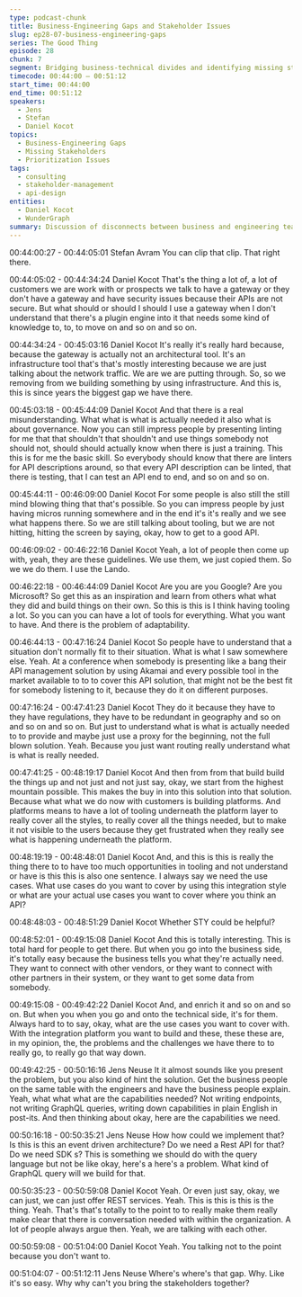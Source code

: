 ```yaml
---
type: podcast-chunk
title: Business-Engineering Gaps and Stakeholder Issues
slug: ep28-07-business-engineering-gaps
series: The Good Thing
episode: 28
chunk: 7
segment: Bridging business-technical divides and identifying missing stakeholders
timecode: 00:44:00 – 00:51:12
start_time: 00:44:00
end_time: 00:51:12
speakers:
  - Jens
  - Stefan
  - Daniel Kocot
topics:
  - Business-Engineering Gaps
  - Missing Stakeholders
  - Prioritization Issues
tags:
  - consulting
  - stakeholder-management
  - api-design
entities:
  - Daniel Kocot
  - WunderGraph
summary: Discussion of disconnects between business and engineering teams, the impact of missing stakeholders, and strategies to improve alignment in API programs.
---
```

00:44:00:27 - 00:44:05:01
Stefan Avram
You can clip that clip. That right there.

00:44:05:02 - 00:44:34:24
Daniel Kocot
That's the thing a lot of, a lot of customers we are work with or prospects we talk to have a gateway or they don't have a gateway and have security issues because their APIs are not secure. But what should or should I should I use a gateway when I don't understand that there's a plugin engine into it that needs some kind of knowledge to, to, to move on and so on and so on.

00:44:34:24 - 00:45:03:16
Daniel Kocot
It's really it's really hard because, because the gateway is actually not an architectural tool. It's an infrastructure tool that's that's mostly interesting because we are just talking about the network traffic. We are we are putting through. So, so we removing from we building something by using infrastructure. And this is, this is since years the biggest gap we have there.

00:45:03:18 - 00:45:44:09
Daniel Kocot
And that there is a real misunderstanding. What what is what is actually needed it also what is about governance. Now you can still impress people by presenting linting for me that that shouldn't that shouldn't and use things somebody not should not, should should actually know when there is just a training. This this is for me the basic skill. So everybody should know that there are linters for API descriptions around, so that every API description can be linted, that there is testing, that I can test an API end to end, and so on and so on.

00:45:44:11 - 00:46:09:00
Daniel Kocot
For some people is also still the still mind blowing thing that that's possible. So you can impress people by just having micros running somewhere and in the end it's it's really and we see what happens there. So we are still talking about tooling, but we are not hitting, hitting the screen by saying, okay, how to get to a good API.

00:46:09:02 - 00:46:22:16
Daniel Kocot
Yeah, a lot of people then come up with, yeah, they are these guidelines. We use them, we just copied them. So we we do them. I use the Lando.

00:46:22:18 - 00:46:44:09
Daniel Kocot
Are you are you Google? Are you Microsoft? So get this as an inspiration and learn from others what what they did and build things on their own. So this is this is I think having tooling a lot. So you can you can have a lot of tools for everything. What you want to have. And there is the problem of adaptability.

00:46:44:13 - 00:47:16:24
Daniel Kocot
So people have to understand that a situation don't normally fit to their situation. What is what I saw somewhere else. Yeah. At a conference when somebody is presenting like a bang their API management solution by using Akamai and every possible tool in the market available to to to cover this API solution, that might not be the best fit for somebody listening to it, because they do it on different purposes.

00:47:16:24 - 00:47:41:23
Daniel Kocot
They do it because they have to they have regulations, they have to be redundant in geography and so on and so on and so on. But just to understand what is what is actually needed to to provide and maybe just use a proxy for the beginning, not the full blown solution. Yeah. Because you just want routing really understand what is what is really needed.

00:47:41:25 - 00:48:19:17
Daniel Kocot
And then from from that build build the things up and not just and not just say, okay, we start from the highest mountain possible. This makes the buy in into this solution into that solution. Because what what we do now with customers is building platforms. And platforms means to have a lot of tooling underneath the platform layer to really cover all the styles, to really cover all the things needed, but to make it not visible to the users because they get frustrated when they really see what is happening underneath the platform.

00:48:19:19 - 00:48:48:01
Daniel Kocot
And, and this is this is really the thing there to to have too much opportunities in tooling and not understand or have is this this is also one sentence. I always say we need the use cases. What use cases do you want to cover by using this integration style or what are your actual use cases you want to cover where you think an API?

00:48:48:03 - 00:48:51:29
Daniel Kocot
Whether STY could be helpful?

00:48:52:01 - 00:49:15:08
Daniel Kocot
And this is totally interesting. This is total hard for people to get there. But when you go into the business side, it's totally easy because the business tells you what they're actually need. They want to connect with other vendors, or they want to connect with other partners in their system, or they want to get some data from somebody.

00:49:15:08 - 00:49:42:22
Daniel Kocot
And, and enrich it and so on and so on. But when you when you go and onto the technical side, it's for them. Always hard to to say, okay, what are the use cases you want to cover with. With the integration platform you want to build and these, these these are, in my opinion, the, the problems and the challenges we have there to to really go, to really go that way down.

00:49:42:25 - 00:50:16:16
Jens Neuse
It it almost sounds like you present the problem, but you also kind of hint the solution. Get the business people on the same table with the engineers and have the business people explain. Yeah, what what what are the capabilities needed? Not writing endpoints, not writing GraphQL queries, writing down capabilities in plain English in post-its. And then thinking about okay, here are the capabilities we need.

00:50:16:18 - 00:50:35:21
Jens Neuse
How how could we implement that? Is this is this an event driven architecture? Do we need a Rest API for that? Do we need SDK s? This is something we should do with the query language but not be like okay, here's a here's a problem. What kind of GraphQL query will we build for that.

00:50:35:23 - 00:50:59:08
Daniel Kocot
Yeah. Or even just say, okay, we can just, we can just offer REST services. Yeah. This is this is this is the thing. Yeah. That's that's totally to the point to to really make them really make clear that there is conversation needed with within the organization. A lot of people always argue then. Yeah, we are talking with each other.

00:50:59:08 - 00:51:04:00
Daniel Kocot
Yeah. You talking not to the point because you don't want to.

00:51:04:07 - 00:51:12:11
Jens Neuse
Where's where's that gap. Why. Like it's so easy. Why why can't you bring the stakeholders together?

